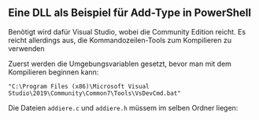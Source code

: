 ## Eine DLL als Beispiel für Add-Type in PowerShell

Benötigt wird dafür Visual Studio, wobei die Community Edition reicht. Es reicht allerdings aus, die Kommandozeilen-Tools zum Kompilieren zu verwenden

Zuerst werden die Umgebungsvariablen gesetzt, bevor man mit dem Kompilieren beginnen kann:

```
"C:\Program Files (x86)\Microsoft Visual Studio\2019\Community\Common7\Tools\VsDevCmd.bat"
```

Die Dateien ```addiere.c``` und ```addiere.h``` müssem im selben Ordner liegen:

